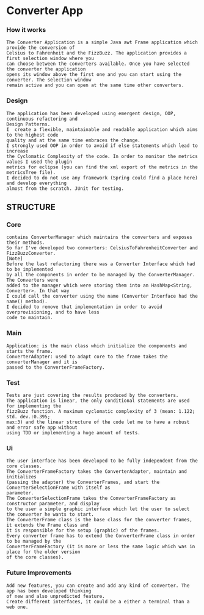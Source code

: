 Converter App
============

### How it works
	The Converter Application is a simple Java awt Frame application which provide the conversion of
	Celsius to Fahrenheit and the FizzBuzz. The application provides a first selection window where you
	can choose between the converters available. Once you have selected the converter the application
	opens its window above the first one and you can start using the converter. The selection window
	remain active and you can open at the same time other converters.

### Design
	The application has been developed using emergent design, OOP, continuous refactoring and 
	Design Patterns. 
	I  create a flexible, maintainable and readable application which aims to the highest code 
	quality and at the same time embraces the change.
	I strongly used OOP in order to avoid if else statements which lead to increase
	the Cyclomatic Complexity of the code. In order to monitor the metrics values I used the plugin 
	metrics for eclipse (you can find the xml export of the metrics in the metricsTree file).
	I decided to do not use any framework (Spring could find a place here) and develop everything 
	almost from the scratch. JUnit for testing.
	
	
## STRUCTURE

### Core
	contains ConverterManager which maintains the converters and exposes their methods.
	So far I've developed two converters: CelsiusToFahrenheitConverter and FizzBuzzConverter.
	[Note]
	Before the last refactoring there was a Converter Interface which had to be implemented 
	by all the components in order to be managed by the ConverterManager. The Converters were 
	added to the manager which were storing them into an HashMap<String, Converter>. In that way
	I could call the converter using the name (Converter Interface had the name() method).
	I decided to remove that implementation in order to avoid overprovisioning, and to have less
	code to maintain.

### Main 
	Application: is the main class which initialize the components and starts the frame.
	ConverterAdapter: used to adapt core to the frame takes the converterManager and it is
	passed to the ConverterFrameFactory.

### Test
	Tests are just covering the results produced by the converters. 
	The application is linear, the only conditional statements are used for implementing the 
	fizzBuzz function. A maximum cyclomatic complexity of 3 (mean: 1.122; std. dev.:0.395; 
	max:3) and the linear structure of the code let me to have a robust and error safe app without
	using TDD or implementing a huge amount of tests.

### Ui 
	The user interface has been developed to be fully independent from the core classes.
	The ConverterFrameFactory takes the ConverterAdapter, maintain and initializes 
	(passing the adapter) the ConverterFrames, and start the ConverterSelectionFrame with itself as
	parameter.
	The ConverterSelectionFrame takes the ConverterFrameFactory as constructor parameter, and display 
	to the user a simple graphic interface which let the user to select the converter he wants to start.
	The ConverterFrame class is the base class for the converter frames, it extends the Frame class and 
	it is responsible for the setup (graphic) of the frames.
	Every converter frame has to extend the ConverterFrame class in order to be managed by the
	ConverterFrameFactory (it is more or less the same logic which was in place for the older version 
	of the core classes).

### Future Improvements
	Add new features, you can create and add any kind of converter. The app has been developed thinking
	of new and also unpredicted feature.
	Create different interfaces, it could be a either a terminal than a web one. 
